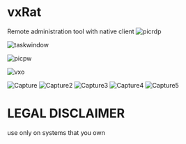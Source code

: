 # vxRat
Remote administration tool with native client
![picrdp](https://github.com/user-attachments/assets/1d98c4b6-3ea4-4951-96a2-da84ae526ec9)

![taskwindow](https://github.com/user-attachments/assets/64a88a60-7eb3-4d8f-8a86-ae763eec47e8)

![picpw](https://github.com/user-attachments/assets/7b2f6a5a-44ff-490e-a7fb-82c688e80ed9)


![vxo](https://github.com/user-attachments/assets/903e1815-aaf3-4b1b-ae98-07bceaffaa28)


![Capture](https://user-images.githubusercontent.com/115483430/224003166-dae8b072-0774-4f46-aed9-d931f570e1f7.JPG)
![Capture2](https://user-images.githubusercontent.com/115483430/224003181-5ad034c2-3462-4b32-9727-79302d29d560.JPG)
![Capture3](https://user-images.githubusercontent.com/115483430/224003191-7b10edba-79f4-4371-8493-23169c5db75b.JPG)
![Capture4](https://user-images.githubusercontent.com/115483430/224003199-45ee9e4b-84f6-4de2-adbd-ff9e7d769ab5.JPG)
![Capture5](https://user-images.githubusercontent.com/115483430/224003202-20d1be9b-e2b5-4ef0-a925-f7f785cd7fcd.JPG)
 
 
 # LEGAL DISCLAIMER
 use only on systems that you own
